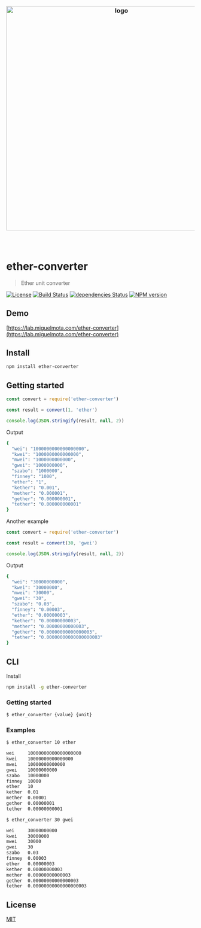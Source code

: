 <h3 align="center">
  <br />
  <img src="https://user-images.githubusercontent.com/168240/51433598-a4171800-1c02-11e9-95c2-b19588f497e3.png" alt="logo" width="600" />
  <br />
  <br />
  <br />
</h3>

# ether-converter

> Ether unit converter

[![License](http://img.shields.io/badge/license-MIT-blue.svg)](https://raw.githubusercontent.com/miguelmota/ether-converter/master/LICENSE) [![Build Status](https://travis-ci.org/miguelmota/ether-converter.svg?branch=master)](https://travis-ci.org/miguelmota/ether-converter) [![dependencies Status](https://david-dm.org/miguelmota/ether-converter/status.svg)](https://david-dm.org/miguelmota/ether-converter) [![NPM version](https://badge.fury.io/js/ether-converter.svg)](http://badge.fury.io/js/ether-converter)

## Demo

[https://lab.miguelmota.com/ether-converter](https://lab.miguelmota.com/ether-converter)

## Install

```bash
npm install ether-converter
```

## Getting started

```js
const convert = require('ether-converter')

const result = convert(1, 'ether')

console.log(JSON.stringify(result, null, 2))
```

Output

```bash
{
  "wei": "1000000000000000000",
  "kwei": "1000000000000000",
  "mwei": "1000000000000",
  "gwei": "1000000000",
  "szabo": "1000000",
  "finney": "1000",
  "ether": "1",
  "kether": "0.001",
  "mether": "0.000001",
  "gether": "0.000000001",
  "tether": "0.000000000001"
}
```

Another example

```js
const convert = require('ether-converter')

const result = convert(30, 'gwei')

console.log(JSON.stringify(result, null, 2))
```

Output

```bash
{
  "wei": "30000000000",
  "kwei": "30000000",
  "mwei": "30000",
  "gwei": "30",
  "szabo": "0.03",
  "finney": "0.00003",
  "ether": "0.00000003",
  "kether": "0.00000000003",
  "mether": "0.00000000000003",
  "gether": "0.00000000000000003",
  "tether": "0.00000000000000000003"
}
```

## CLI

Install

```bash
npm install -g ether-converter
```

### Getting started

```bash
$ ether_converter {value} {unit}
```

### Examples

```bash
$ ether_converter 10 ether

wei     10000000000000000000
kwei    10000000000000000
mwei    10000000000000
gwei    10000000000
szabo   10000000
finney  10000
ether   10
kether  0.01
mether  0.00001
gether  0.00000001
tether  0.00000000001
```

```bash
$ ether_converter 30 gwei

wei     30000000000
kwei    30000000
mwei    30000
gwei    30
szabo   0.03
finney  0.00003
ether   0.00000003
kether  0.00000000003
mether  0.00000000000003
gether  0.00000000000000003
tether  0.00000000000000000003
```

## License

[MIT](LICENSE)
